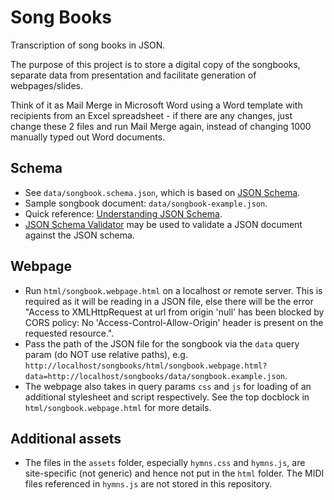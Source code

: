 # Song Books

Transcription of song books in JSON.

The purpose of this project is to store a digital copy of the songbooks, separate data from presentation
and facilitate generation of webpages/slides.

Think of it as Mail Merge in Microsoft Word using a Word template with recipients from an Excel spreadsheet - if there
are any changes, just change these 2 files and run Mail Merge again, instead of changing 1000 manually typed out
Word documents.

## Schema
- See `data/songbook.schema.json`, which is based on [JSON Schema](https://json-schema.org/).
- Sample songbook document: `data/songbook-example.json`.
- Quick reference: [Understanding JSON Schema](https://json-schema.org/understanding-json-schema/index.html).
- [JSON Schema Validator](https://www.jsonschemavalidator.net/) may be used to validate a JSON document against
  the JSON schema.

## Webpage
- Run `html/songbook.webpage.html` on a localhost or remote server. This is required as it will be reading in
  a JSON file, else there will be the error "Access to XMLHttpRequest at url from origin 'null' has been blocked by
  CORS policy: No 'Access-Control-Allow-Origin' header is present on the requested resource.".
- Pass the path of the JSON file for the songbook via the `data` query param (do NOT use relative paths), e.g.
  `http://localhost/songbooks/html/songbook.webpage.html?data=http://localhost/songbooks/data/songbook.example.json`.
- The webpage also takes in query params `css` and `js` for loading of an additional stylesheet and script
  respectively. See the top docblock in `html/songbook.webpage.html` for more details.

## Additional assets
- The files in the `assets` folder, especially `hymns.css` and `hymns.js`, are site-specific (not generic)
  and hence not put in the `html` folder. The MIDI files referenced in `hymns.js` are not stored in this repository.
